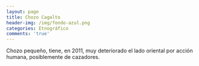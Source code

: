 ```yaml
---
layout: page
title: Chozo Cagalto
header-img: /img/fondo-azul.png
categories: Etnográfico
comments: 'true'
---
```



Chozo pequeño, tiene, en 2011, muy deteriorado el lado oriental por acción humana, posiblemente de cazadores.

<div class="photos">
</div>
